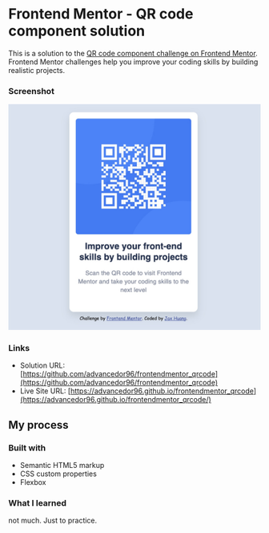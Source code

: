 # Frontend Mentor - QR code component solution

This is a solution to the [QR code component challenge on Frontend Mentor](https://www.frontendmentor.io/challenges/qr-code-component-iux_sIO_H). Frontend Mentor challenges help you improve your coding skills by building realistic projects. 

### Screenshot

![](./images/readme_preview.jpg)


### Links

- Solution URL: [https://github.com/advancedor96/frontendmentor_qrcode](https://github.com/advancedor96/frontendmentor_qrcode)
- Live Site URL: [https://advancedor96.github.io/frontendmentor_qrcode](https://advancedor96.github.io/frontendmentor_qrcode/)

## My process

### Built with

- Semantic HTML5 markup
- CSS custom properties
- Flexbox


### What I learned
not much. Just to practice.
